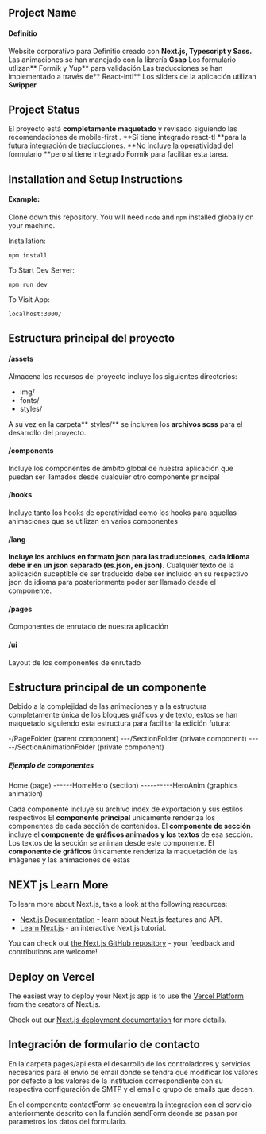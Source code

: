 ## Project Name

#### Definitio

Website corporativo para Definitio creado con **Next.js, Typescript y Sass.** 
Las animaciones se han manejado con la librería **Gsap**
Los formulario utlizan** Formik y Yup** para validación
Las traducciones se han implementado a través de** React-intl**
Los sliders de la aplicación utilizan **Swipper**

## Project Status
El proyecto está **completamente maquetado** y revisado siguiendo las recomendaciones de mobile-first .
**Sí tiene integrado react-tl **para la futura integración de tradiucciones.
**No incluye la operatividad del formulario **pero sí tiene integrado Formik para facilitar esta tarea.


## Installation and Setup Instructions

#### Example:  

Clone down this repository. You will need `node` and `npm` installed globally on your machine.  

Installation:

`npm install`  

To Start Dev Server:

`npm run dev`  

To Visit App:

`localhost:3000/`  

## Estructura principal del proyecto

#### /assets

Almacena los recursos del proyecto incluye los siguientes directorios:
- img/
- fonts/
- styles/

A su vez en la carpeta** styles/** se incluyen los **archivos scss** para el desarrollo del proyecto.

#### /components

Incluye los componentes de ámbito global de nuestra aplicación que puedan ser llamados desde cualquier otro componente principal

#### /hooks

Incluye tanto los hooks de operatividad como los hooks para aquellas animaciones que se utilizan en varios componentes

#### /lang

**Incluye los archivos en formato json para las traducciones, cada idioma debe ir en un json separado (es.json, en.json).** Cualquier texto de la aplicación suceptible de ser traducido debe ser incluido en su respectivo json de idioma para posteriormente poder ser llamado desde el componente.

#### /pages

Componentes de enrutado de nuestra aplicación

#### /ui

Layout de los componentes de enrutado

## Estructura principal de un componente

Debido a la complejidad de las animaciones y a la estructura completamente única de los bloques gráficos y de texto, estos se han maquetado siguiendo esta estructura para facilitar la edición futura:

-/PageFolder (parent component)
---/SectionFolder (private component)
-----/SectionAnimationFolder (private component)


##### Ejemplo de componentes

Home (page)
------HomeHero (section)
----------HeroAnim (graphics animation)

Cada componente incluye su archivo index de exportación y sus estilos respectivos
El **componente principal** unicamente renderiza los componentes de cada sección de contenidos.
El **componente de sección** incluye el **componente de gráficos animados y los textos** de esa sección. Los textos de la sección se animan desde este componente.
El **componente de gráficos** únicamente renderiza la maquetación de las imágenes y las animaciones de estas

## NEXT js Learn More

To learn more about Next.js, take a look at the following resources:

- [Next.js Documentation](https://nextjs.org/docs) - learn about Next.js features and API.
- [Learn Next.js](https://nextjs.org/learn) - an interactive Next.js tutorial.

You can check out [the Next.js GitHub repository](https://github.com/vercel/next.js/) - your feedback and contributions are welcome!

## Deploy on Vercel

The easiest way to deploy your Next.js app is to use the [Vercel Platform](https://vercel.com/new?utm_medium=default-template&filter=next.js&utm_source=create-next-app&utm_campaign=create-next-app-readme) from the creators of Next.js.

Check out our [Next.js deployment documentation](https://nextjs.org/docs/deployment) for more details.

## Integración de formulario de contacto
En la carpeta pages/api esta el desarrollo de los controladores y servicios necesarios para el envío de email donde se tendrá que modificar los valores por defecto a los valores de la institución correspondiente con su respectiva configuración de SMTP y el email o grupo de emails que decen.

En el componente contactForm se encuentra la integracion con el servicio anteriormente descrito con la función sendForm deonde se pasan por parametros los datos del formulario. 